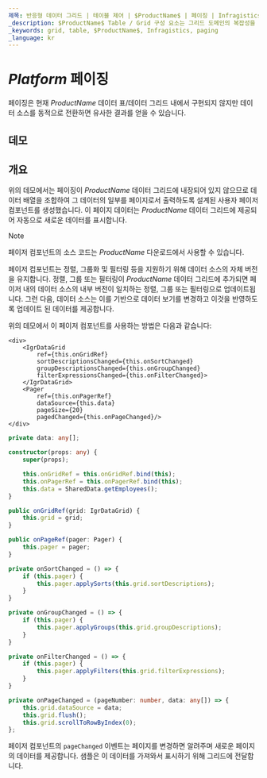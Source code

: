 ```yaml
---
제목: 반응형 데이터 그리드 | 테이블 제어 | $ProductName$ | 페이징 | Infragistics
_description: $ProductName$ Table / Grid 구성 요소는 그리드 도메인의 복잡성을 관리 가능한 API로 단순화하여 사용자가 데이터 컬렉션을 바인딩 할 수 있도록합니다.
_keywords: grid, table, $ProductName$, Infragistics, paging
_language: kr
---
```


# $Platform$ 페이징

페이징은 현재 $ProductName$ 데이터 표/데이터 그리드 내에서 구현되지 않지만 데이터 소스를 동적으로 전환하면 유사한 결과를 얻을 수 있습니다.

## 데모


<code-view style="height: 600px"
           data-demos-base-url="{environment:dvDemosBaseUrl}"
           iframe-src="{environment:dvDemosBaseUrl}/grids/data-grid-paging"
           github-src="grids/data-grid/row-paging">
</code-view>

<div class="divider--half"></div>

## 개요

위의 데모에서는 페이징이 $ProductName$ 데이터 그리드에 내장되어 있지 않으므로 데이터 배열을 조합하여 그 데이터의 일부를 페이지로서 출력하도록 설계된 사용자 페이저 컴포넌트를 생성했습니다.  이 페이지 데이터는 $ProductName$ 데이터 그리드에 제공되어 자동으로 새로운 데이터를 표시합니다.

> [!NOTE]
>
> 페이저 컴포넌트의 소스 코드는 $ProductName$ 다운로드에서 사용할 수 있습니다.

페이저 컴포넌트는 정렬, 그룹화 및 필터링 등을 지원하기 위해 데이터 소스의 자체 버전을 유지합니다.  정렬, 그룹 또는 필터링이 $ProductName$ 데이터 그리드에 추가되면 페이저 내의 데이터 소스의 내부 버전이 일치하는 정렬, 그룹 또는 필터링으로 업데이트됩니다.  그런 다음, 데이터 소스는 이를 기반으로 데이터 보기를 변경하고 이것을 반영하도록 업데이트 된 데이터를 제공합니다.

위의 데모에서 이 페이저 컴포넌트를 사용하는 방법은 다음과 같습니다:

```tsx
<div>
    <IgrDataGrid
        ref={this.onGridRef}
        sortDescriptionsChanged={this.onSortChanged}
        groupDescriptionsChanged={this.onGroupChanged}
        filterExpressionsChanged={this.onFilterChanged}>
    </IgrDataGrid>
    <Pager
        ref={this.onPagerRef}
        dataSource={this.data}
        pageSize={20}
        pagedChanged={this.onPageChanged}/>
</div>
```

```ts
private data: any[];

constructor(props: any) {
    super(props);

    this.onGridRef = this.onGridRef.bind(this);
    this.onPagerRef = this.onPagerRef.bind(this);
    this.data = SharedData.getEmployees();
}

public onGridRef(grid: IgrDataGrid) {
    this.grid = grid;
}

public onPageRef(pager: Pager) {
    this.pager = pager;
}

private onSortChanged = () => {
    if (this.pager) {
        this.pager.applySorts(this.grid.sortDescriptions);
    }
}

private onGroupChanged = () => {
    if (this.pager) {
        this.pager.applyGroups(this.grid.groupDescriptions);
    }
}

private onFilterChanged = () => {
    if (this.pager) {
        this.pager.applyFilters(this.grid.filterExpressions);
    }
}

private onPageChanged = (pageNumber: number, data: any[]) => {
    this.grid.dataSource = data;
    this.grid.flush();
    this.grid.scrollToRowByIndex(0);
};
```

페이저 컴포넌트의 `pageChanged` 이벤트는 페이지를 변경하면 알려주며 새로운 페이지의 데이터를 제공합니다.  샘플은 이 데이터를 가져와서 표시하기 위해 그리드에 전달합니다.
